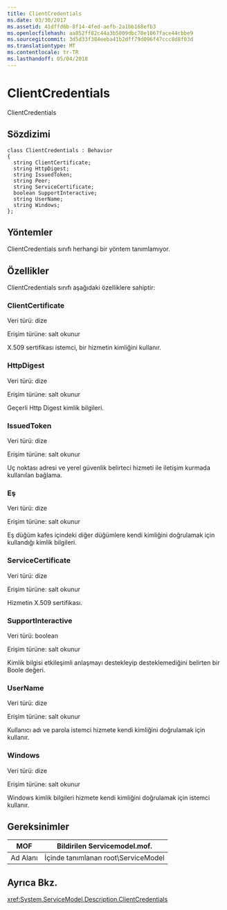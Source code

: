 ```yaml
---
title: ClientCredentials
ms.date: 03/30/2017
ms.assetid: 41dffd6b-8f14-4fed-aefb-2a1bb168efb3
ms.openlocfilehash: aa852ff82c44a3b5009dbc70e1067face44cbbe9
ms.sourcegitcommit: 3d5d33f384eeba41b2dff79d096f47ccc8d8f03d
ms.translationtype: MT
ms.contentlocale: tr-TR
ms.lasthandoff: 05/04/2018
---
```

# <a name="clientcredentials"></a>ClientCredentials
ClientCredentials  
  
## <a name="syntax"></a>Sözdizimi  
  
```  
class ClientCredentials : Behavior  
{  
  string ClientCertificate;  
  string HttpDigest;  
  string IssuedToken;  
  string Peer;  
  string ServiceCertificate;  
  boolean SupportInteractive;  
  string UserName;  
  string Windows;  
};  
```  
  
## <a name="methods"></a>Yöntemler  
 ClientCredentials sınıfı herhangi bir yöntem tanımlamıyor.  
  
## <a name="properties"></a>Özellikler  
 ClientCredentials sınıfı aşağıdaki özelliklere sahiptir:  
  
### <a name="clientcertificate"></a>ClientCertificate  
 Veri türü: dize  
  
 Erişim türüne: salt okunur  
  
 X.509 sertifikası istemci, bir hizmetin kimliğini kullanır.  
  
### <a name="httpdigest"></a>HttpDigest  
 Veri türü: dize  
  
 Erişim türüne: salt okunur  
  
 Geçerli Http Digest kimlik bilgileri.  
  
### <a name="issuedtoken"></a>IssuedToken  
 Veri türü: dize  
  
 Erişim türüne: salt okunur  
  
 Uç noktası adresi ve yerel güvenlik belirteci hizmeti ile iletişim kurmada kullanılan bağlama.  
  
### <a name="peer"></a>Eş  
 Veri türü: dize  
  
 Erişim türüne: salt okunur  
  
 Eş düğüm kafes içindeki diğer düğümlere kendi kimliğini doğrulamak için kullandığı kimlik bilgileri.  
  
### <a name="servicecertificate"></a>ServiceCertificate  
 Veri türü: dize  
  
 Erişim türüne: salt okunur  
  
 Hizmetin X.509 sertifikası.  
  
### <a name="supportinteractive"></a>SupportInteractive  
 Veri türü: boolean  
  
 Erişim türüne: salt okunur  
  
 Kimlik bilgisi etkileşimli anlaşmayı destekleyip desteklemediğini belirten bir Boole değeri.  
  
### <a name="username"></a>UserName  
 Veri türü: dize  
  
 Erişim türüne: salt okunur  
  
 Kullanıcı adı ve parola istemci hizmete kendi kimliğini doğrulamak için kullanır.  
  
### <a name="windows"></a>Windows  
 Veri türü: dize  
  
 Erişim türüne: salt okunur  
  
 Windows kimlik bilgileri hizmete kendi kimliğini doğrulamak için istemci kullanır.  
  
## <a name="requirements"></a>Gereksinimler  
  
|MOF|Bildirilen Servicemodel.mof.|  
|---------|-----------------------------------|  
|Ad Alanı|İçinde tanımlanan root\ServiceModel|  
  
## <a name="see-also"></a>Ayrıca Bkz.  
 <xref:System.ServiceModel.Description.ClientCredentials>
